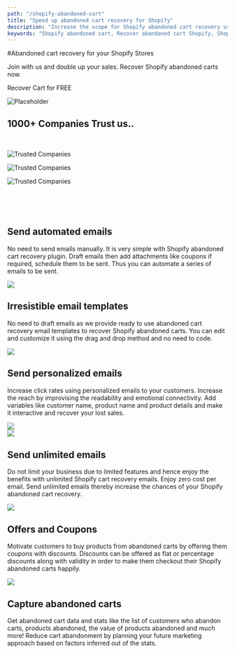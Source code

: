 ```yaml
---
path: "/shopify-abandoned-cart"
title: "Speed up abandoned cart recovery for Shopify"
description: "Increase the scope for Shopify abandoned cart recovery using Retainful. Capture abandoned cart details. Couple up customizable smart coupons with your emails."
keywords: "Shopify abandoned cart, Recover abandoned cart Shopify, Shopify cart recovery"
---
```


<div class="p-4" >

<container>

<headercontent>

<div  slot="left">

#Abandoned cart recovery for your Shopify Stores

Join with us and double up your sales. Recover Shopify abandoned carts now. 

 
 
<cta url="https://app.retainful.com" target="_blank" rel="noopener">Recover Cart for FREE</cta>

</div>

<div slot="right">

![Placeholder](../../content/images/landingpage/banner.png)

</div>


</headercontent>

</container>

</div>

<container>

<div class="text-center p-5">

## 1000+ Companies Trust us..

</div>

<row class="justify-content-center">

<br>

<column size="2">

![Trusted Companies](../../src/images/trusted-logo-1.png)

</column>

<column size="2">

![Trusted Companies](../../src/images/trusted-logo-2.png)

</column>

<column size="2">

![Trusted Companies](../../src/images/trusted-logo-3.png)

</column>

</row>

</container>

<br>
<br>
<br>


<container>

<div class="p-5">

<featurecontent featurebodysizeleft="6" featurebodysizerigth="6">

<div slot="right">

## Send automated emails
No need to send emails manually. It is very simple with Shopify abandoned cart recovery plugin. Draft emails then add attachments like coupons if required, schedule them to be sent. Thus you can automate a series of emails to be sent. 


</div>


<div slot="left">

<img src="../../content/images/landingpage/Send-automated-emails.png"/>


</div>

</featurecontent>

</div>

<div class="p-5">

<featurecontent featurebodysizeleft="6" featurebodysizerigth="6">

<div slot="left">

## Irresistible email templates
No need to draft emails as we provide ready to use abandoned cart recovery email templates to recover Shopify abandoned carts. You can edit and customize it using the drag and drop method and no need to code.



</div>

<div slot="right">


<img src="../../content/images/landingpage/Irresistible-email-templates.png"/>


</div>

</featurecontent>

</div>

<div class="p-5">

<featurecontent featurebodysizeleft="6" featurebodysizerigth="6">

<div slot="right">


## Send personalized emails
Increase click rates using personalized emails to your customers. Increase the reach by improvising the readability and emotional connectivity. Add variables like customer name, product name and product details and make it interactive and recover your lost sales.



</div>


<div slot="left">

<img src="../../content/images/landingpage/Send-personalized-emails.png"/>

</div>


</featurecontent>

</div>

<div class="p-5">

<featurecontent featurebodysizeleft="6" featurebodysizerigth="6">

<div slot="right">

<img src="../../content/images/landingpage/Send-unlimited-emails.png"/>

</div>




<div slot="left">

## Send unlimited emails
Do not limit your business due to limited features and hence enjoy the benefits with unlimited Shopify cart recovery emails. Enjoy zero cost per email. Send unlimited emails thereby increase the chances of your Shopify abandoned cart recovery.


</div>


</featurecontent>

</div>

<div class="p-5">

<featurecontent featurebodysizeleft="6" featurebodysizerigth="6">

<div slot="left">

<img src="../../content/images/landingpage/Offers-and-Coupons.png"/>

</div>

<div slot="right">

## Offers and Coupons
Motivate customers to buy products from abandoned carts by offering them coupons with discounts. Discounts can be offered as flat or percentage discounts along with validity in order to make them checkout their Shopify abandoned carts happily.

</div>

</featurecontent>

<featurecontent featurebodysizeleft="6" featurebodysizerigth="6">

<div slot="right">

<img src="../../content/images/landingpage/Capture-abandoned-carts.png"/>

</div>

<div slot="left">

## Capture abandoned carts
Get abandoned cart data and stats like the list of customers who abandon carts, products abandoned, the value of products abandoned and much more!
Reduce cart abandonment by planning your future marketing approach based on factors inferred out of the stats.
 
</div>

</featurecontent>

</div>

</container>


<reviews></reviews>

<getstarted></getstarted>
